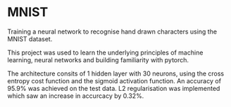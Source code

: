 # MNIST
Training a neural network to recognise hand drawn characters using the MNIST dataset.

This project was used to learn the underlying principles of machine learning, neural networks and building familiarity with pytorch.

The architecture consits of 1 hidden layer with 30 neurons, using the cross entropy cost function and the sigmoid activation function. An accuracy of 95.9% was achieved on the test data. L2 regularisation was implemented which saw an increase in accurcacy by 0.32%. 
